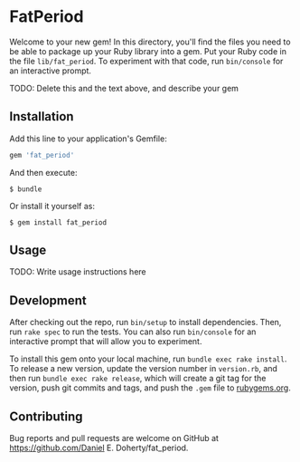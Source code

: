 # FatPeriod

Welcome to your new gem! In this directory, you'll find the files you need to be able to package up your Ruby library into a gem. Put your Ruby code in the file `lib/fat_period`. To experiment with that code, run `bin/console` for an interactive prompt.

TODO: Delete this and the text above, and describe your gem

## Installation

Add this line to your application's Gemfile:

```ruby
gem 'fat_period'
```

And then execute:

    $ bundle

Or install it yourself as:

    $ gem install fat_period

## Usage

TODO: Write usage instructions here

## Development

After checking out the repo, run `bin/setup` to install dependencies. Then, run `rake spec` to run the tests. You can also run `bin/console` for an interactive prompt that will allow you to experiment.

To install this gem onto your local machine, run `bundle exec rake install`. To release a new version, update the version number in `version.rb`, and then run `bundle exec rake release`, which will create a git tag for the version, push git commits and tags, and push the `.gem` file to [rubygems.org](https://rubygems.org).

## Contributing

Bug reports and pull requests are welcome on GitHub at https://github.com/Daniel E. Doherty/fat_period.

